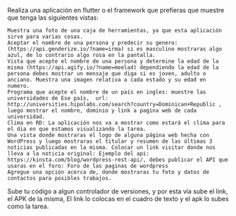 Realiza una aplicación en flutter o el framework que prefieras que muestre que tenga las siguientes vistas: 

    Muestra una foto de una caja de herramientas, ya que esta aplicación sirve para varias cosas.
    Aceptar el nombre de una persona y predecir su genero: (https://api.genderize.io/?name=irma) si es masculino mostraras algo azul, de lo contrario algo rosa en la pantalla.
    Vista que acepte el nombre de una persona y determine la edad de la misma (https://api.agify.io/?name=meelad) dependiendo la edad de la persona debes mostrar un mensaje que diga si es joven, adulto o anciano. Muestra una imagen relativa a cada estado y su edad en numero.
    Programa que acepte el nombre de un país en ingles: muestre las universidades de Ese país,  url: http://universities.hipolabs.com/search?country=Dominican+Republic , luego mostrar el nombre, dominio y link a pagina web de cada universidad.  
    Clima en RD: La aplicación nos va a mostrar como estará el clima para el dia en que estamos visualizando la tarea.
    Una vista donde mostraras el logo de alguna página web hecha con WordPress y luego mostraras el titular y resumen de las últimas 3 noticias publicadas en la misma. Colocar un link visitar donde nos lleva a la noticia original: Ejemplo del api: https://kinsta.com/blog/wordpress-rest-api/, debes publicar el API que usaras en el foro: Foro de las paginas de wordpress
    Agregue una opción acerca de, donde mostraras tu foto y datos de contactos para posibles trabajos. 

Sube tu código a algun controlador de versiones, y por esta vía sube el link,  el APK de la misma, El link lo colocas en el cuadro de texto y el apk lo subes como la tarea. 
